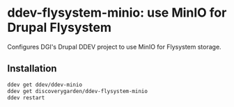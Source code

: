 # ddev-flysystem-minio: use MinIO for Drupal Flysystem

Configures DGI's Drupal DDEV project to use MinIO for Flysystem storage.

## Installation

```bash
ddev get ddev/ddev-minio
ddev get discoverygarden/ddev-flysystem-minio
ddev restart
```
